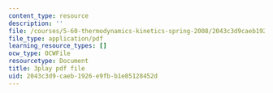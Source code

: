 ```yaml
---
content_type: resource
description: ''
file: /courses/5-60-thermodynamics-kinetics-spring-2008/2043c3d9caeb1926e9fbb1e85128452d_lLdUm6AU0aw.pdf
file_type: application/pdf
learning_resource_types: []
ocw_type: OCWFile
resourcetype: Document
title: 3play pdf file
uid: 2043c3d9-caeb-1926-e9fb-b1e85128452d
---
```

